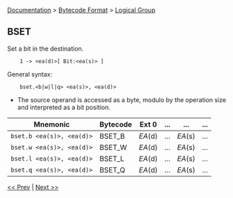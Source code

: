 [Documentation](../../README.md) > [Bytecode Format](../README.md) > [Logical Group](../InstructionsLogical.md)

## BSET

Set a bit in the destination.

        1 -> <ea(d)>[ Bit:<ea(s)> ]

General syntax:

        bset.<b|w|l|q> <ea(s)>, <ea(d)>

* The source operand is accessed as a byte, modulo by the operation size and interpreted as a bit position.

| Mnemonic | Bytecode | Ext 0 | ... | ... | ... |
| - | - | - | - | - | - |
| `bset.b <ea(s)>, <ea(d)>` | BSET_B | *EA*(d) | ... | *EA*(s) | ... |
| `bset.w <ea(s)>, <ea(d)>` | BSET_W | *EA*(d) | ... | *EA*(s) | ... |
| `bset.l <ea(s)>, <ea(d)>` | BSET_L | *EA*(d) | ... | *EA*(s) | ... |
| `bset.q <ea(s)>, <ea(d)>` | BSET_Q | *EA*(d) | ... | *EA*(s) | ... |

[<< Prev](./l_09.md) | [Next >>](./l_11.md)
